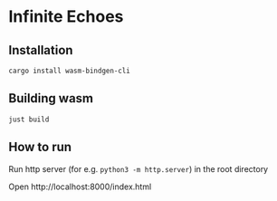 # Infinite Echoes


## Installation

```
cargo install wasm-bindgen-cli
```

## Building wasm

```
just build
```

## How to run

Run http server (for e.g. `python3 -m http.server`) in the root directory

Open http://localhost:8000/index.html
